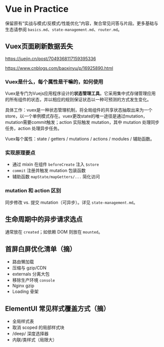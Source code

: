 # Vue in Practice

保留原有“实战与模式/反模式/性能优化”内容，聚合常见问答与片段。更多基础与生态请参阅 `basics.md`、`state-management.md`、`router.md`。

## Vuex页面刷新数据丢失

https://juejin.cn/post/7049368117159395336

https://www.cnblogs.com/baoxinyu/p/16925890.html

### Vuex是什么，每个属性是干嘛的，如何使用

Vuex是专门为Vuejs应用程序设计的**状态管理工具**。它采用集中式存储管理应用的所有组件的状态，并以相应的规则保证状态以一种可预测的方式发生变化。

具体工作：vuex是一种状态管理机制，将全局组件的共享状态抽取出来为一个store，以一个单例模式存在。vuex更改state的唯一途径是通过mutation，mutation需要commit触发；action 实际触发 mutation，其中 mutation 处理同步任务，action 处理异步任务。

Vuex每个属性：state / getters / mutations / actions / modules / 辅助函数。

### 实现原理要点

- 通过 mixin 在组件 `beforeCreate` 注入 `$store`
- `commit` 注册并触发 mutation 包装函数
- 辅助函数 `mapState/mapGetters/...` 简化访问

### mutation 和 action 区别

同步修改 vs. 提交 mutation（可异步）。详见 `state-management.md`。

## 生命周期中的异步请求选点

通常放在 `created`；如依赖 DOM 则放在 `mounted`。

## 首屏白屏优化清单（摘）

- 路由懒加载
- 压缩与 gzip/CDN
- externals 分离大包
- 移除生产环境 `console`
- Nginx gzip
- Loading 骨架

## ElementUI 常见样式覆盖方式（摘）

- 全局样式表
- 取消 scoped 的局部样式块
- /deep/ 深度选择器
- 内联/类样式（局限大）



